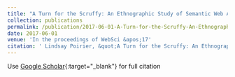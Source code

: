 ```yaml
---
title: "A Turn for the Scruffy: An Ethnographic Study of Semantic Web Architecture"
collection: publications
permalink: /publication/2017-06-01-A-Turn-for-the-Scruffy-An-Ethnographic-Study-of-Semantic-Web-Architecture
date: 2017-06-01
venue: 'In the proceedings of WebSci &apos;17'
citation: ' Lindsay Poirier, &quot;A Turn for the Scruffy: An Ethnographic Study of Semantic Web Architecture.&quot; In the proceedings of WebSci &amp;apos;17, 2017.'
---
```

Use [Google Scholar](https://scholar.google.com/scholar?q=A+Turn+for+the+Scruffy:+An+Ethnographic+Study+of+Semantic+Web+Architecture){:target="_blank"} for full citation